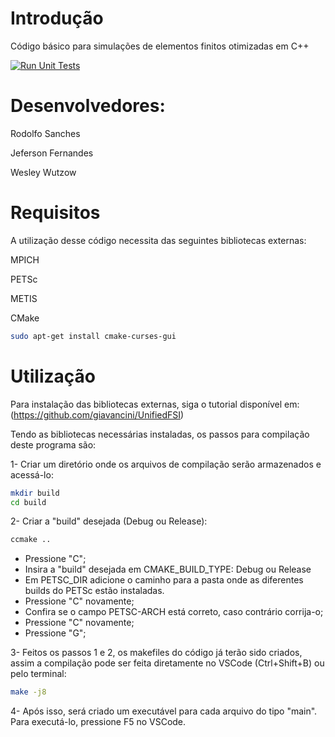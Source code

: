 # Introdução
Código básico para simulações de elementos finitos otimizadas em C++

[![Run Unit Tests](https://github.com/raksanches/BasicFEMCpp/actions/workflows/runUnitTests.yml/badge.svg)](https://github.com/raksanches/BasicFEMCpp/actions/workflows/runUnitTests.yml)

# Desenvolvedores:
Rodolfo Sanches

Jeferson Fernandes

Wesley Wutzow

# Requisitos
A utilização desse código necessita das seguintes bibliotecas externas:

MPICH

PETSc

METIS

CMake

```bash
sudo apt-get install cmake-curses-gui
```

# Utilização
Para instalação das bibliotecas externas, siga o tutorial disponível em: (https://github.com/giavancini/UnifiedFSI)

Tendo as bibliotecas necessárias instaladas, os passos para compilação deste programa são:

1- Criar um diretório onde os arquivos de compilação serão armazenados e acessá-lo:
```bash
mkdir build
cd build
```

2- Criar a "build" desejada (Debug ou Release):
```bash
ccmake ..
```
- Pressione "C";
- Insira a "build" desejada em CMAKE_BUILD_TYPE: Debug ou Release
- Em PETSC_DIR adicione o caminho para a pasta onde as diferentes builds do PETSc estão instaladas.
- Pressione "C" novamente;
- Confira se o campo PETSC-ARCH está correto, caso contrário corrija-o;
- Pressione "C" novamente;
- Pressione "G";

3- Feitos os passos 1 e 2, os makefiles do código já terão sido criados, assim a compilação pode ser feita diretamente no VSCode (Ctrl+Shift+B) ou pelo terminal:
```bash
make -j8
```

4- Após isso, será criado um executável para cada arquivo do tipo "main". Para executá-lo, pressione F5 no VSCode.
